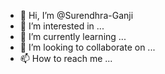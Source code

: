 - 👋 Hi, I’m @Surendhra-Ganji
- 👀 I’m interested in ...
- 🌱 I’m currently learning ...
- 💞️ I’m looking to collaborate on ...
- 📫 How to reach me ...

<!---
Surendhra-Ganji/Surendhra-Ganji is a ✨ special ✨ repository because its `README.md` (this file) appears on your GitHub profile.
You can click the Preview link to take a look at your changes.
--->
